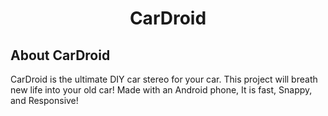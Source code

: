 <h1 align="center">CarDroid</h1>
<h2>About CarDroid</h2>
CarDroid is the ultimate DIY car stereo for your car. This project will breath new life into your old car! Made with an Android phone, It is fast, Snappy, and Responsive!
